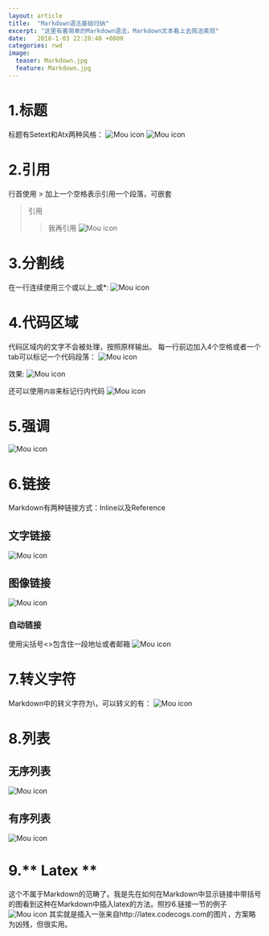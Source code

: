 ```yaml
---
layout: article
title:  "Markdown语法基础归纳"
excerpt: "这里有着简单的Markdown语法，Markdown文本看上去简洁美观"
date:   2018-1-03 22:28:40 +0800
categories: rwd
image:
  teaser: Markdown.jpg
  feature: Markdown.jpg
---
```

# 1.标题
标题有Setext和Atx两种风格：
![Mou icon](https://i.loli.net/2018/01/03/5a4c976c63d4c.png)
![Mou icon](https://i.loli.net/2018/01/03/5a4c9b31cf38e.png)


# 2.引用
行首使用 > 加上一个空格表示引用一个段落，可嵌套
> 引用
> > 我再引用
![Mou icon](https://i.loli.net/2018/01/03/5a4c987c29797.png)
 

# 3.分割线
在一行连续使用三个或以上_或*:
![Mou icon](https://i.loli.net/2018/01/03/5a4c9c992234c.png)
# 4.代码区域
代码区域内的文字不会被处理，按照原样输出。
每一行前边加入4个空格或者一个tab可以标记一个代码段落：
![Mou icon](https://i.loli.net/2018/01/03/5a4c9c996e2d8.png)

效果:
![Mou icon](https://i.loli.net/2018/01/03/5a4c9c996f9aa.png)

还可以使用`内容`来标记行内代码
![Mou icon](https://i.loli.net/2018/01/03/5a4c9c9970e8f.png)


# 5.强调
![Mou icon](https://i.loli.net/2018/01/03/5a4c9c9971d69.png)


# 6.链接
Markdown有两种链接方式：Inline以及Reference
## 文字链接
![Mou icon](https://i.loli.net/2018/01/03/5a4c9c99721d7.png)
## 图像链接
![Mou icon](https://i.loli.net/2018/01/03/5a4c9c9972658.png)
### 自动链接
使用尖括号<>包含住一段地址或者邮箱
![Mou icon](https://i.loli.net/2018/01/03/5a4c9c9972b2d.png)


#  7.转义字符
Markdown中的转义字符为\，可以转义的有：
![Mou icon](https://i.loli.net/2018/01/03/5a4c9c9972f33.png)


# 8.列表
## 无序列表
![Mou icon](https://i.loli.net/2018/01/03/5a4c9c997345a.png)
## 有序列表
![Mou icon](https://i.loli.net/2018/01/03/5a4c9d3cbc8d1.png)


# 9.** Latex **
这个不属于Markdown的范畴了。我是先在如何在Markdown中显示链接中带括号的图看到这种在Markdown中插入latex的方法。照抄6.链接一节的例子
![Mou icon](https://i.loli.net/2018/01/03/5a4c9d22e71eb.png)
其实就是插入一张来自http://latex.codecogs.com的图片，方案略为凶残，但很实用。


  

